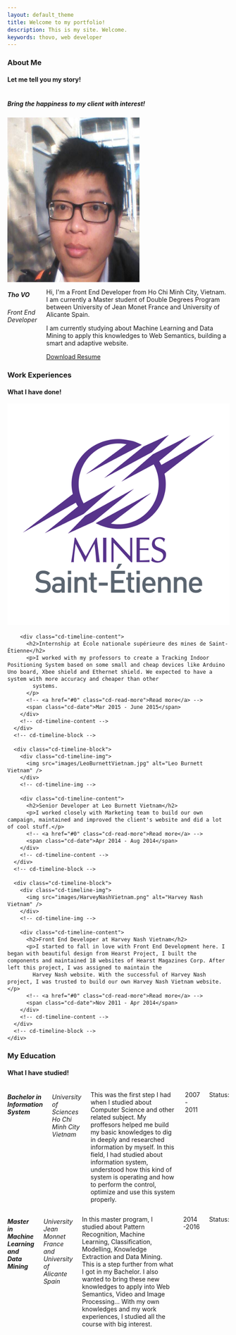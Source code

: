 ```yaml
---
layout: default_theme
title: Welcome to my portfolio!
description: This is my site. Welcome.
keywords: thovo, web developer
---
```

<!-- <section id="information" class="content">
  <div class="row">
    <h1 class="mvl">Tho VO</h1>
    <h2 class="mvl">Develop web with passion!</h2>
  </div>
</section> -->

<!-- About Me -->
<section id="about" class="content">
  <div class="row">
    <div class="row header">
      <h3 class="section-header">About
        <span>Me</span>
      </h3>
      <h4 class="section-subheader">Let me tell you my story!</h4>
    </div>
    <div class="row">
      <div class="large-4 medium-12  small-12 columns">
        <h5 class="my-quote">
          Bring the happiness to my client with interest!
        </h5>
        <div class="row social">
          <a href="https://www.facebook.com/tvotuong" targert="_blank"><i class="fa fa-facebook-square"></i></a>
          <a href="https://twitter.com/tho_vo" targert="_blank"><i class="fa fa-twitter-square"></i></a>
          <a href="https://plus.google.com/+ThọVõTường" targert="_blank"><i class="fa fa-google-plus-square"></i></a>
          <a href="https://www.linkedin.com/in/thovotuong" targert="_blank"><i class="fa fa-linkedin-square"></i></a>
        </div>
      </div>
      <div class="large-4 medium-12  small-12 columns">
        <img src="/images/avatar.jpg" alt="Vo Tuong Tho" class="avatar" width="300" height="374" />
      </div>
      <div class="large-4 medium-12  small-12 columns">
        <div class="row title">
          <h5 class="name">Tho VO</h5>
          <h6 class="job">Front End Developer</h6>
        </div>
        <div class="row story">
          <p>Hi, I'm a Front End Developer from Ho Chi Minh City, Vietnam. I am currently a Master student of Double Degrees Program between University of Jean Monet France and University of Alicante Spain.</p>
          <p>I am currently studying about Machine Learning and Data Mining to apply this knowledges to Web Semantics, building a smart and adaptive website.</p>
          <a class="download button radius" href=""><i class="fa fa-download"></i> Download Resume</a>
        </div>
      </div>
    </div>
  </div>
</section>

<!-- Work Experiences -->
<section id="works" class="content">
  <div class="row">
    <div class="row header">
      <h3 class="section-header">Work
        <span>Experiences</span>
      </h3>
      <h4 class="section-subheader">What I have done!</h4>
    </div>
    <div id="cd-timeline" class="cd-container">
      <div class="cd-timeline-block">
        <div class="cd-timeline-img">
          <img src="images/MinesSaintEtienne.png" alt="École nationale supérieure des mines de Saint-Étienne" />
        </div>
        <!-- cd-timeline-img -->

        <div class="cd-timeline-content">
          <h2>Internship at École nationale supérieure des mines de Saint-Étienne</h2>
          <p>I worked with my professors to create a Tracking Indoor Positioning System based on some small and cheap devices like Arduino Uno board, Xbee shield and Ethernet shield. We expected to have a system with more accuracy and cheaper than other
            systems.
          </p>
          <!-- <a href="#0" class="cd-read-more">Read more</a> -->
          <span class="cd-date">Mar 2015 - June 2015</span>
        </div>
        <!-- cd-timeline-content -->
      </div>
      <!-- cd-timeline-block -->

      <div class="cd-timeline-block">
        <div class="cd-timeline-img">
          <img src="images/LeoBurnettVietnam.jpg" alt="Leo Burnett Vietnam" />
        </div>
        <!-- cd-timeline-img -->

        <div class="cd-timeline-content">
          <h2>Senior Developer at Leo Burnett Vietnam</h2>
          <p>I worked closely with Marketing team to build our own campaign, maintained and improved the client's website and did a lot of cool stuff.</p>
          <!-- <a href="#0" class="cd-read-more">Read more</a> -->
          <span class="cd-date">Apr 2014 - Aug 2014</span>
        </div>
        <!-- cd-timeline-content -->
      </div>
      <!-- cd-timeline-block -->

      <div class="cd-timeline-block">
        <div class="cd-timeline-img">
          <img src="images/HarveyNashVietnam.png" alt="Harvey Nash Vietnam" />
        </div>
        <!-- cd-timeline-img -->

        <div class="cd-timeline-content">
          <h2>Front End Developer at Harvey Nash Vietnam</h2>
          <p>I started to fall in love with Front End Development here. I began with beautiful design from Hearst Project, I built the components and maintained 18 websites of Hearst Magazines Corp. After left this project, I was assigned to maintain the
            Harvey Nash website. With the successful of Harvey Nash project, I was trusted to build our own Harvey Nash Vietnam website.</p>
          <!-- <a href="#0" class="cd-read-more">Read more</a> -->
          <span class="cd-date">Nov 2011 - Apr 2014</span>
        </div>
        <!-- cd-timeline-content -->
      </div>
      <!-- cd-timeline-block -->
    </div>
  </div>
</section>

<!-- My Education -->
<section id="education" class="content">
  <div class="row">
    <div class="row header">
      <h3 class="section-header">My
        <span>Education</span>
      </h3>
      <h4 class="section-subheader">What I have studied!</h4>
    </div>
    <div class="row">
      <div class="large-6 medium-12 small-12 columns">
        <h5 class="education-title"><i class="fa fa-book"></i> Bachelor in Information System</h5>
        <h6 class="education-university"><i class="fa fa-university"></i> University of Sciences Ho Chi Minh City Vietnam</h6>
        <p class="education-description">
          This was the first step I had when I studied about Computer Science and other related subject. My proffesors helped me build my basic knowledges to dig in deeply and researched information by myself. In this field, I had studied about information system, understood how this kind of system is operating and how to perform the control, optimize and use this system properly.
        </p>
        <p class="education-range">
          <i class="fa fa-calendar"></i> 2007 - 2011
        </p>
        <div class="education-status">
          <p>Status: <i class="fa fa-graduation-cap"></i></p>
        </div>
      </div>
      <div class="large-6 medium-12 small-12 columns">
        <h5 class="education-title"><i class="fa fa-book"></i> Master in Machine Learning and Data Mining</h5>
        <h6 class="education-university"><i class="fa fa-university"></i> University Jean Monnet France and University of Alicante Spain</h6>
        <p class="education-description">
          In this master program, I studied about Pattern Recognition, Machine Learning, Classification, Modelling, Knowledge Extraction and Data Mining. This is a step further from what I got in my Bachelor. I also wanted to bring these new knowledges to apply into Web Semantics, Video and Image Processing... With my own knowledges and my work experiences, I studied all the course with big interest.
        </p>
        <p class="education-range">
          <i class="fa fa-calendar"></i> 2014-2016
        </p>
        <div class="education-status">
          <p>Status: <i class="fa fa-spinner fa-spin"></i></p>
        </div>
      </div>
    </div>
  </div>
</section>
